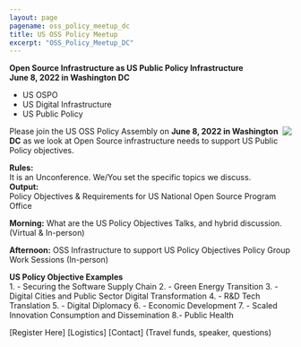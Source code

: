```yaml
---
layout: page
pagename: oss_policy_meetup_dc
title: US OSS Policy Meetup
excerpt: "OSS_Policy_Meetup_DC"
---
```


**Open Source Infrastructure as US Public Policy Infrastructure**<br>
**June 8, 2022 in Washington DC**

- US OSPO
- US Digital Infrastructure 
- US Public Policy

<img src="{{ ASSET_PATH }}/assets/images/InfrastructureUSOSPO.png" style="float:right;max-width:300px;" />

Please join the US OSS Policy Assembly on **June 8, 2022 in Washington DC** as we look at Open Source infrastructure needs to support US Public Policy objectives.  

**Rules:**  <br>
It is an Unconference.  We/You set the specific topics we discuss.<br>
**Output:**  <br>
Policy Objectives & Requirements for US National Open Source Program Office

**Morning:**    	What are the US Policy Objectives 
      	Talks, and hybrid discussion. (Virtual & In-person)

**Afternoon:** 	OSS Infrastructure to support US Policy Objectives
Policy Group Work Sessions (In-person)

**US Policy Objective Examples**<br>
	1. - Securing the Software Supply Chain
	2. - Green Energy Transition
	3. - Digital Cities and Public Sector Digital Transformation
	4. - R&D Tech Translation
	5. - Digital Diplomacy
	6. - Economic Development
	7. - Scaled Innovation Consumption and Dissemination
	8.- Public Health

[Register Here]
[Logistics]
[Contact]  (Travel funds, speaker, questions)

